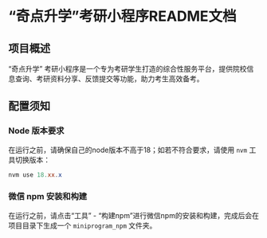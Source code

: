 # “奇点升学”考研小程序README文档

## 项目概述

“奇点升学” 考研小程序是一个专为考研学生打造的综合性服务平台，提供院校信息查询、考研资料分享、反馈提交等功能，助力考生高效备考。

## 配置须知

### Node 版本要求

在运行之前，请确保自己的node版本不高于18；如若不符合要求，请使用 `nvm` 工具切换版本：

```PowerShell
nvm use 18.xx.x
```

### 微信 npm 安装和构建

在运行之前，请点击“工具” - “构建npm”进行微信npm的安装和构建，完成后会在项目目录下生成一个 `miniprogram_npm` 文件夹。



